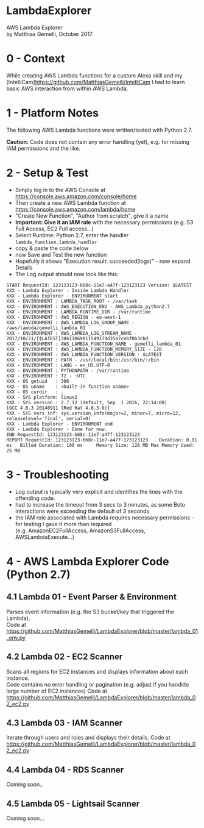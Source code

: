 # LambdaExplorer
AWS Lambda Explorer  
by Matthias Gemelli, October 2017

# 0 - Context
While creating AWS Lambda functions for a custom Alexa skill and my 
[IntelliCam]<https://github.com/MatthiasGemelli/IntelliCam> 
I had to learn basic AWS interaction from within AWS Lambda.

# 1 - Platform Notes
The following AWS Lambda functions were written/tested with Python 2.7.  

**Caution:** Code does not contain any error handling (yet), e.g. for missing IAM permissions and the like.


# 2 - Setup & Test
- Simply log in to the AWS Console at https://console.aws.amazon.com/console/home
- Then create a new AWS Lambda function at https://console.aws.amazon.com/lambda/home
- "Create New Function", "Author from scratch", give it a name
- **Important: Give it an IAM role** with the necessary permissions (e.g. S3 Full Access, EC2 Full access...)
- Select Runtime: Python 2.7, enter the handler `lambda_function.lambda_handler`
- copy & paste the code below
- now Save and Test the new function
- Hopefully it shows "Execution result: succeeded(logs)" - now expand Details
- The Log output should now look like this:
```
START RequestId: 123123123-b68c-11e7-a47f-123123123 Version: $LATEST
XXX - Lambda Explorer - Inside Lambda Handler
XXX - Lambda Explorer - ENVIRONMENT start
XXX - ENVIRONMENT : LAMBDA_TASK_ROOT - /var/task
XXX - ENVIRONMENT : AWS_EXECUTION_ENV - AWS_Lambda_python2.7
XXX - ENVIRONMENT : LAMBDA_RUNTIME_DIR - /var/runtime
XXX - ENVIRONMENT : AWS_REGION - eu-west-1
XXX - ENVIRONMENT : AWS_LAMBDA_LOG_GROUP_NAME - /aws/lambda/gemelli_lambda_01
XXX - ENVIRONMENT : AWS_LAMBDA_LOG_STREAM_NAME - 2017/10/21/[$LATEST]38611069911549179d35a7ce6f8b3cbd
XXX - ENVIRONMENT : AWS_LAMBDA_FUNCTION_NAME - gemelli_lambda_01
XXX - ENVIRONMENT : AWS_LAMBDA_FUNCTION_MEMORY_SIZE - 128
XXX - ENVIRONMENT : AWS_LAMBDA_FUNCTION_VERSION - $LATEST
XXX - ENVIRONMENT : PATH - /usr/local/bin:/usr/bin/:/bin
XXX - ENVIRONMENT : LANG - en_US.UTF-8
XXX - ENVIRONMENT : PYTHONPATH - /var/runtime
XXX - ENVIRONMENT : TZ - :UTC
XXX - OS getuid   : 396
XXX - OS uname    : <built-in function uname>
XXX - OS curdir   : .
XXX - SYS platform: linux2
XXX - SYS version : 2.7.12 (default, Sep  1 2016, 22:14:00) 
[GCC 4.8.3 20140911 (Red Hat 4.8.3-9)]
XXX - SYS vers inf: sys.version_info(major=2, minor=7, micro=12, releaselevel='final', serial=0)
XXX - Lambda Explorer - ENVIRONMENT end
XXX - Lambda Explorer - Done for now.
END RequestId: 123123123-b68c-11e7-a47f-123123123
REPORT RequestId: 123123123-b68c-11e7-a47f-123123123	Duration: 0.91 ms	Billed Duration: 100 ms 	Memory Size: 128 MB	Max Memory Used: 25 MB	
```
# 3 - Troubleshooting
- Log output is typically very explicit and identifies the lines with the offending code. 
- had to increase the timeout from 3 secs to 3 minutes, as some Boto interactions were exceeding the default of 3 seconds
- the IAM role associated with Lambda requires necessary permissions - for testing I gave it more than required   
(e.g. AmazonEC2FullAccess, AmazonS3FullAccess, AWSLambdaExecute...)

# 4 - AWS Lambda Explorer Code (Python 2.7)
## 4.1 Lambda 01 - Event Parser & Environment 
Parses event information (e.g. the S3 bucket/key that triggered the Lambda).  
Code at https://github.com/MatthiasGemelli/LambdaExplorer/blob/master/lambda_01_env.py

## 4.2 Lambda 02 - EC2 Scanner
Scans all regions for EC2 instances and displays information about each instance.  
Code contains no error handling or pagination (e.g. adjust if you handlde large number of EC2 instances)
Code at https://github.com/MatthiasGemelli/LambdaExplorer/blob/master/lambda_02_ec2.py

## 4.3 Lambda 03 - IAM Scanner
Iterate through users and roles and displays their details.
Code at https://github.com/MatthiasGemelli/LambdaExplorer/blob/master/lambda_02_ec2.py

## 4.4 Lambda 04 - RDS Scanner
Coming soon..

## 4.5 Lambda 05 - Lightsail Scanner
Coming soon...

